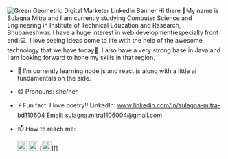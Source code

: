 
![Green Geometric Digital Marketer LinkedIn Banner](https://github.com/sul1106/sul1106/assets/136924369/9e129233-4c56-4f3f-9e74-bb7e2c595406)
Hi there 👋My name is Sulagna Mitra and I am currently studying Computer Science and Engineering in Institute of Technical Education and Research, Bhubaneshwar.
I have a huge interest in web development(especially front end)💻. I love seeing ideas come to life with the help of the awesome technology that we have today🎉.
I also have a very strong base in Java and I am looking forward to hone my skills in that region.


- 🌱 I’m currently learning node.js and react.js along with a little ai fundamentals on the side.
- 😄 Pronouns: she/her
- ⚡ Fun fact: I love poetry!!
LinkedIn: www.linkedin.com/in/sulagna-mitra-bd110604
Email: sulagna.mitra1106004@gmail.com
- 📫 How to reach me:
  
  [<img width=22px height=22px src="https://tl.vhv.rs/dpng/s/101-1015960_linkedin-icon-hd-png-download.png">](https://www.linkedin.com/in/sulagna-mitra-bd110604/)
  [<img width=22px height=22px src="https://tl.vhv.rs/dpng/s/34-342497_instagram-icon-png-2019-transparent-png.png">](https://www.instagram.com/sul_1106/)
  [<img width=22px height=22px src="https://tl.vhv.rs/dpng/s/409-4091178_material-design-mail-icon-png-download-mail-svg.png">][<a href="mailto:sulagna.mitra11062004@gmail.com">]
  
